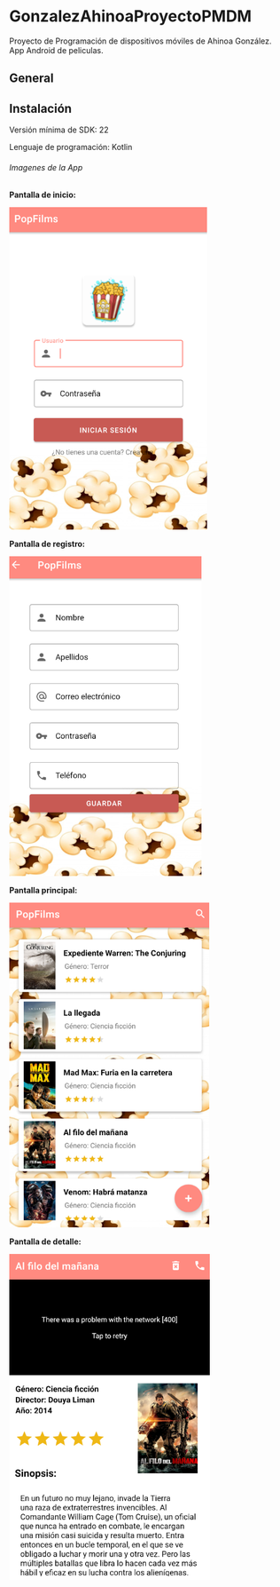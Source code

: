 # GonzalezAhinoaProyectoPMDM
Proyecto de Programación de dispositivos móviles de Ahinoa González. App Android de peliculas.

## General

## Instalación

Versión mínima de SDK: 22

Lenguaje de programación: Kotlin


###### Imagenes de la App

**Pantalla de inicio:**


![Pantalla inicial](https://github.com/AhinoaGC/GonzalezAhinoaProyectoPMDM/blob/main/imagenesReadme/login.PNG)

**Pantalla de registro:**


![Pantalla registro](https://github.com/AhinoaGC/GonzalezAhinoaProyectoPMDM/blob/main/imagenesReadme/registro.PNG)

**Pantalla principal:**


![Pantalla principal](https://github.com/AhinoaGC/GonzalezAhinoaProyectoPMDM/blob/main/imagenesReadme/principal.PNG)

**Pantalla de detalle:**

![Pantalla detalle](https://github.com/AhinoaGC/GonzalezAhinoaProyectoPMDM/blob/main/imagenesReadme/detalle.PNG)
